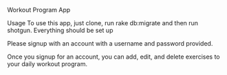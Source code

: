 Workout Program App

Usage
To use this app, just clone, run rake db:migrate and then run shotgun. Everything should be set up

Please signup with an account with a username and password provided.

Once you signup for an account, you can add, edit, and delete exercises to your daily workout program.
